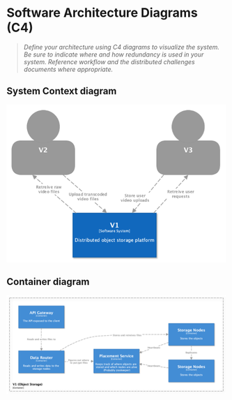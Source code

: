 # Software Architecture Diagrams (C4)

> *Define your architecture using C4 diagrams to visualize the system. Be sure to indicate where and how redundancy is used in your system. Reference workflow and the distributed challenges documents where appropriate.*

## System Context diagram

![System Context diagram](./diagrams/system_context.png)

## Container diagram

![Container diagram](./diagrams/containers.png)

